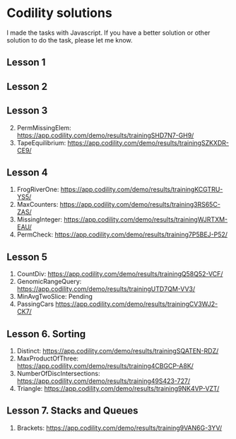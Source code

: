 # Codility solutions
I made the tasks with Javascript. If you have a better solution or other solution to do the task, please let me know.


## Lesson 1

## Lesson 2

## Lesson 3
2. PermMissingElem: https://app.codility.com/demo/results/trainingSHD7N7-GH9/
3. TapeEquilibrium: https://app.codility.com/demo/results/trainingSZKXDR-CE9/

## Lesson 4
1. FrogRiverOne: https://app.codility.com/demo/results/trainingKCGTRU-YS5/
2. MaxCounters: https://app.codility.com/demo/results/training3RS65C-ZAS/
3. MissingInteger: https://app.codility.com/demo/results/trainingWJRTXM-EAU/
4. PermCheck: https://app.codility.com/demo/results/training7P5BEJ-P52/

## Lesson 5
1. CountDiv: https://app.codility.com/demo/results/trainingQ58Q52-VCF/
2. GenomicRangeQuery: https://app.codility.com/demo/results/trainingUTD7QM-VV3/
3. MinAvgTwoSlice: Pending
4. PassingCars https://app.codility.com/demo/results/trainingCV3WJ2-CK7/

## Lesson 6. Sorting
1. Distinct: https://app.codility.com/demo/results/trainingSQATEN-RDZ/
2. MaxProductOfThree: https://app.codility.com/demo/results/training4CBGCP-A8K/
3. NumberOfDiscIntersections: https://app.codility.com/demo/results/training49S423-727/
4. Triangle: https://app.codility.com/demo/results/training9NK4VP-VZT/

## Lesson 7. Stacks and Queues
1. Brackets: https://app.codility.com/demo/results/training9VAN6G-3YV/
